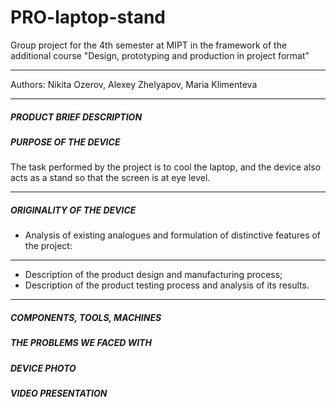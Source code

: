 # PRO-laptop-stand
Group project for the 4th semester at MIPT in the framework of the additional course "Design, prototyping and production in project format"

---
Authors: Nikita Ozerov, Alexey Zhelyapov, Maria Klimenteva

---
##### PRODUCT BRIEF DESCRIPTION

##### PURPOSE OF THE DEVICE
The task performed by the project is to cool the laptop, and the device also acts as a stand so that the screen is at eye level.

---
##### ORIGINALITY OF THE DEVICE
-  Analysis of existing analogues and formulation of distinctive features of the project:

---
- Description of the product design and manufacturing process;
- Description of the product testing process and analysis of its results.
---
##### COMPONENTS, TOOLS, MACHINES

##### THE PROBLEMS WE FACED WITH

##### DEVICE PHOTO

##### VIDEO PRESENTATION 